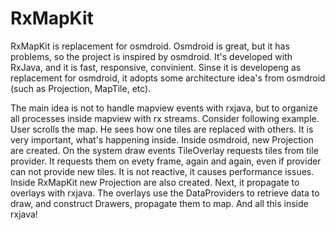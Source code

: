 # RxMapKit
RxMapKit is replacement for osmdroid. Osmdroid is great, but it has problems, so the project is inspired by osmdroid. It's developed with RxJava, and it is fast, responsive, convinient. Sinse it is developeng as replacement for osmdroid, it adopts some architecture idea's from osmdroid (such as Projection, MapTile, etc).

The main idea is not to handle mapview events with rxjava, but to organize all processes inside mapview with rx streams. Consider following example.
User scrolls the map. He sees how one tiles are replaced with others. It is very important, what's happening inside.
Inside osmdroid, new Projection are created. On the system draw events TileOverlay requests tiles from tile provider. It requests them on evety frame, again and again, even if provider can not provide new tiles. It is not reactive, it causes performance issues.
Inside RxMapKit new Projection are also created. Next, it propagate to overlays with rxjava. The overlays use the DataProviders to retrieve data to draw, and construct Drawers, propagate them to map. And all this inside rxjava!
